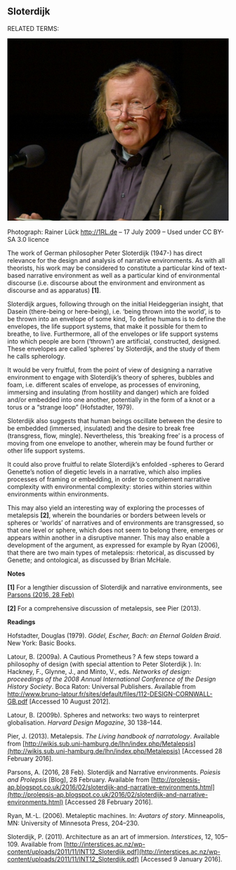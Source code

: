 ## Sloterdijk

RELATED TERMS: 

![Sloterdijk](Sloterdijk.png) 

Photograph: Rainer Lück http://1RL.de – 17 July 2009 – Used under CC BY-SA 3.0 licence

The work of German philosopher Peter Sloterdijk (1947-) has direct relevance for the design and analysis of narrative environments. As with all theorists, his work may be considered to constitute a particular kind of text-based narrative environment as well as a particular kind of environmental discourse (i.e. discourse about the environment and environment as discourse and as apparatus) **[1]**.

Sloterdijk argues, following through on the initial Heideggerian insight, that Dasein (there-being or here-being), i.e. ‘being thrown into the world’, is to be thrown into an envelope of some kind, To define humans is to define the envelopes, the life support systems, that make it possible for them to breathe, to live. Furthermore, all of the envelopes or life support systems into which people are born (‘thrown’) are artificial, constructed, designed. These envelopes are called ‘spheres’ by Sloterdijk, and the study of them he calls spherology.

It would be very fruitful, from the point of view of designing a narrative environment to engage with Sloterdijk’s theory of spheres, bubbles and foam, i.e. different scales of envelope, as processes of environing, immersing and insulating (from hostility and danger) which are folded and/or embedded into one another, potentially in the form of a knot or a torus or a “strange loop” (Hofstadter, 1979).

Sloterdijk also suggests that human beings oscillate between the desire to be embedded (immersed, insulated) and the desire to break free (transgress, flow, mingle). Nevertheless, this ‘breaking free’ is a process of moving from one envelope to another, wherein may be found further or other life support systems.

It could also prove fruitful to relate Sloterdijk’s enfolded -spheres to Gerard Genette’s notion of diegetic levels in a narrative, which also implies processes of framing or embedding, in order to complement narrative complexity with environmental complexity: stories within stories within environments within environments.

This may also yield an interesting way of exploring the processes of metalepsis **[2]**, wherein the boundaries or borders between levels or spheres or ‘worlds’ of narratives and of environments are transgressed, so that one level or sphere, which does not seem to belong there, emerges or appears within another in a disruptive manner. This may also enable a development of the argument, as expressed for example by Ryan (2006), that there are two main types of metalepsis: rhetorical, as discussed by Genette; and ontological, as discussed by Brian McHale.

**Notes**

**[1]** For a lengthier discussion of Sloterdijk and narrative environments, see [Parsons (2016, 28 Feb)](http://prolepsis-ap.blogspot.co.uk/2016/02/sloterdijk-and-narrative-environments.html)

**[2]** For a comprehensive discussion of metalepsis, see Pier (2013).

**Readings**

Hofstadter, Douglas (1979). _Gödel, Escher, Bach: an Eternal Golden Braid_. New York: Basic Books.

Latour, B. (2009a). A Cautious Prometheus ? A few steps toward a philosophy of design (with special attention to Peter Sloterdijk ). In: Hackney, F., Glynne, J., and Minto, V., eds. _Networks of design: proceedings of the 2008 Annual International Conference of the Design History Society_. Boca Raton: Universal Publishers. Available from http://www.bruno-latour.fr/sites/default/files/112-DESIGN-CORNWALL-GB.pdf [Accessed 10 August 2012].

Latour, B. (2009b). Spheres and networks: two ways to reinterpret globalisation. _Harvard Design Magazine_, 30 138–144.

Pier, J. (2013). Metalepsis. _The Living handbook of narratology_. Available from [http://wikis.sub.uni-hamburg.de/lhn/index.php/Metalepsis](http://wikis.sub.uni-hamburg.de/lhn/index.php/Metalepsis) [Accessed 28 February 2016].

Parsons, A. (2016, 28 Feb). Sloterdijk and Narrative environments. _Poiesis and Prolepsis_ [Blog], 28 February. Available from [http://prolepsis-ap.blogspot.co.uk/2016/02/sloterdijk-and-narrative-environments.html](http://prolepsis-ap.blogspot.co.uk/2016/02/sloterdijk-and-narrative-environments.html) [Accessed 28 February 2016].

Ryan, M.-L. (2006). Metaleptic machines. In: _Avatars of story_. Minneapolis, MN: University of Minnesota Press, 204–230.

Sloterdijk, P. (2011). Architecture as an art of immersion. _Interstices_, 12, 105–109\. Available from [http://interstices.ac.nz/wp-content/uploads/2011/11/INT12_Sloterdijk.pdf](http://interstices.ac.nz/wp-content/uploads/2011/11/INT12_Sloterdijk.pdf) [Accessed 9 January 2016].

